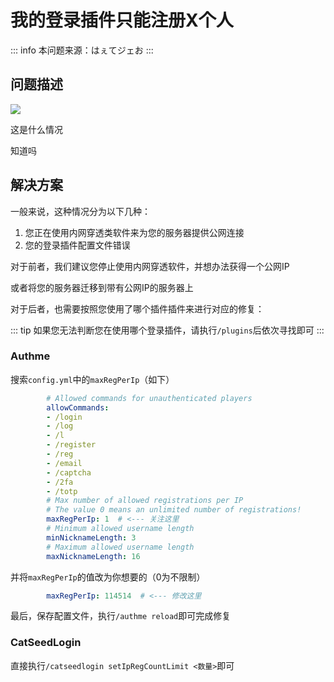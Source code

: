 # 我的登录插件只能注册X个人

::: info
本问题来源：はぇてジェお
:::

## 问题描述

![](/images/F325575A4C4C7DAB03DDD4AE566A4680.jpg)

这是什么情况

知道吗

## 解决方案

一般来说，这种情况分为以下几种：

1. 您正在使用内网穿透类软件来为您的服务器提供公网连接
2. 您的登录插件配置文件错误

对于前者，我们建议您停止使用内网穿透软件，并想办法获得一个公网IP

或者将您的服务器迁移到带有公网IP的服务器上

对于后者，也需要按照您使用了哪个插件插件来进行对应的修复：

::: tip
如果您无法判断您在使用哪个登录插件，请执行`/plugins`后依次寻找即可
:::

### Authme

搜索`config.yml`中的`maxRegPerIp`（如下）

```yml
        # Allowed commands for unauthenticated players
        allowCommands: 
        - /login
        - /log
        - /l
        - /register
        - /reg
        - /email
        - /captcha
        - /2fa
        - /totp
        # Max number of allowed registrations per IP
        # The value 0 means an unlimited number of registrations!
        maxRegPerIp: 1  # <--- 关注这里
        # Minimum allowed username length
        minNicknameLength: 3
        # Maximum allowed username length
        maxNicknameLength: 16
```

并将`maxRegPerIp`的值改为你想要的（0为不限制）

```yml
        maxRegPerIp: 114514  # <--- 修改这里
```

最后，保存配置文件，执行`/authme reload`即可完成修复

### CatSeedLogin

直接执行`/catseedlogin setIpRegCountLimit <数量>`即可
